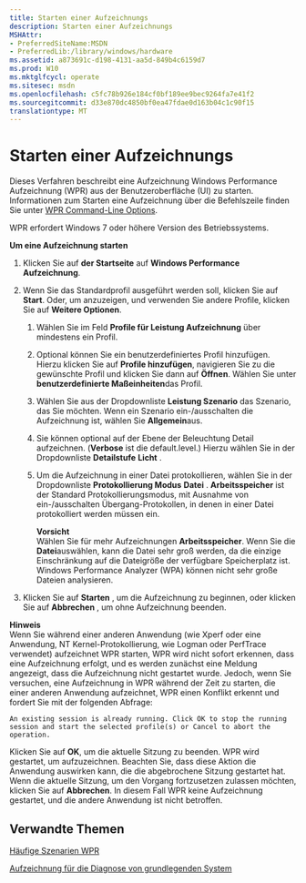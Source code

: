 ```yaml
---
title: Starten einer Aufzeichnungs
description: Starten einer Aufzeichnungs
MSHAttr:
- PreferredSiteName:MSDN
- PreferredLib:/library/windows/hardware
ms.assetid: a873691c-d198-4131-aa5d-849b4c6159d7
ms.prod: W10
ms.mktglfcycl: operate
ms.sitesec: msdn
ms.openlocfilehash: c5fc78b926e184cf0bf189ee9bec9264fa7e41f2
ms.sourcegitcommit: d33e870dc4850bf0ea47fdae0d163b04c1c90f15
translationtype: MT
---
```

# <a name="start-a-recording"></a>Starten einer Aufzeichnungs


Dieses Verfahren beschreibt eine Aufzeichnung Windows Performance Aufzeichnung (WPR) aus der Benutzeroberfläche (UI) zu starten. Informationen zum Starten eine Aufzeichnung über die Befehlszeile finden Sie unter [WPR Command-Line Options](wpr-command-line-options.md).

WPR erfordert Windows 7 oder höhere Version des Betriebssystems.

**Um eine Aufzeichnung starten**

1.  Klicken Sie auf **der Startseite** auf **Windows Performance Aufzeichnung**.

2.  Wenn Sie das Standardprofil ausgeführt werden soll, klicken Sie auf **Start**. Oder, um anzuzeigen, und verwenden Sie andere Profile, klicken Sie auf **Weitere Optionen**.

    1.  Wählen Sie im Feld **Profile für Leistung Aufzeichnung** über mindestens ein Profil.

    2.  Optional können Sie ein benutzerdefiniertes Profil hinzufügen. Hierzu klicken Sie auf **Profile hinzufügen**, navigieren Sie zu die gewünschte Profil und klicken Sie dann auf **Öffnen**. Wählen Sie unter **benutzerdefinierte Maßeinheiten**das Profil.

    3.  Wählen Sie aus der Dropdownliste **Leistung Szenario** das Szenario, das Sie möchten. Wenn ein Szenario ein-/ausschalten die Aufzeichnung ist, wählen Sie **Allgemein**aus.

    4.  Sie können optional auf der Ebene der Beleuchtung Detail aufzeichnen. (**Verbose** ist die default.level.) Hierzu wählen Sie in der Dropdownliste **Detailstufe** **Licht** .

    5.  Um die Aufzeichnung in einer Datei protokollieren, wählen Sie in der Dropdownliste **Protokollierung Modus** **Datei** . **Arbeitsspeicher** ist der Standard Protokollierungsmodus, mit Ausnahme von ein-/ausschalten Übergang-Protokollen, in denen in einer Datei protokolliert werden müssen ein.

        **Vorsicht**  
        Wählen Sie für mehr Aufzeichnungen **Arbeitsspeicher**. Wenn Sie die **Datei**auswählen, kann die Datei sehr groß werden, da die einzige Einschränkung auf die Dateigröße der verfügbare Speicherplatz ist. Windows Performance Analyzer (WPA) können nicht sehr große Dateien analysieren.

         

3.  Klicken Sie auf **Starten** , um die Aufzeichnung zu beginnen, oder klicken Sie auf **Abbrechen** , um ohne Aufzeichnung beenden.

**Hinweis**  
Wenn Sie während einer anderen Anwendung (wie Xperf oder eine Anwendung, NT Kernel-Protokollierung, wie Logman oder PerfTrace verwendet) aufzeichnet WPR starten, WPR wird nicht sofort erkennen, dass eine Aufzeichnung erfolgt, und es werden zunächst eine Meldung angezeigt, dass die Aufzeichnung nicht gestartet wurde. Jedoch, wenn Sie versuchen, eine Aufzeichnung in WPR während der Zeit zu starten, die einer anderen Anwendung aufzeichnet, WPR einen Konflikt erkennt und fordert Sie mit der folgenden Abfrage:

`An existing session is already running. Click OK to stop the running session and start the selected profile(s) or Cancel to abort the operation.`

Klicken Sie auf **OK**, um die aktuelle Sitzung zu beenden. WPR wird gestartet, um aufzuzeichnen. Beachten Sie, dass diese Aktion die Anwendung auswirken kann, die die abgebrochene Sitzung gestartet hat. Wenn die aktuelle Sitzung, um den Vorgang fortzusetzen zulassen möchten, klicken Sie auf **Abbrechen**. In diesem Fall WPR keine Aufzeichnung gestartet, und die andere Anwendung ist nicht betroffen.

 

## <a name="related-topics"></a>Verwandte Themen


[Häufige Szenarien WPR](windows-performance-recorder-common-scenarios.md)

[Aufzeichnung für die Diagnose von grundlegenden System](recording-for-basic-system-diagnosis.md)

 

 







